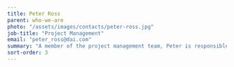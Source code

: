 ```yaml
---
title: Peter Ross
parent: who-we-are
photo: "/assets/images/contacts/peter-ross.jpg"
job-title: "Project Management"
email: "peter_ross@dai.com"
summary: "A member of the project management team, Peter is responsible for planning and managing our current long-term U.K. Department for International Development-funded programmes in Malawi, Nigeria, and Zambia. Peter has 35 years of experience of planning, managing, monitoring, and evaluating rural development programmes in Europe, Central and South Asia, the Horn of Africa, and West and Southern Africa."
sort-order: 3
---
```

